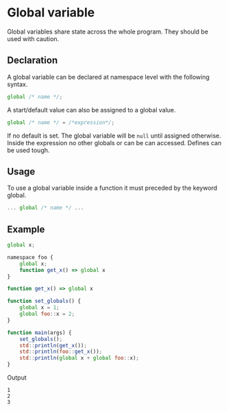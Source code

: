 # Global variable

Global variables share state across the whole program. They should be used with caution.

## Declaration

A global variable can be declared at namespace level with the following syntax.
```js 
global /* name */;
```

A start/default value can also be assigned to a global value.
```js 
global /* name */ = /*expression*/;
```

If no default is set. The global variable will be `null` until assigned otherwise. Inside the expression no other globals or can be can accessed. Defines can be used tough.

## Usage

To use a global variable inside a function it must preceded by the keyword global.

```js
... global /* name */ ...
```

## Example

```js
global x;

namespace foo {
	global x;
	function get_x() => global x
}

function get_x() => global x

function set_globals() {
	global x = 1;
	global foo::x = 2;
}

function main(args) {
	set_globals();
	std::println(get_x());
	std::println(foo::get_x());
	std::println(global x + global foo::x);
}
```

Output
```
1
2
3
```